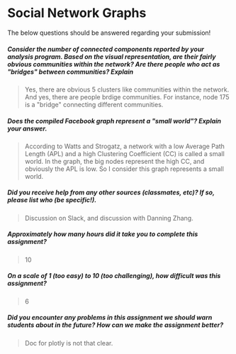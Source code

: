 # Social Network Graphs

The below questions should be answered regarding your submission!

##### Consider the number of connected components reported by your analysis program. Based on the visual representation, are their fairly obvious communities within the network? Are there people who act as "bridges" between communities? Explain #####
> Yes, there are obvious 5 clusters like communities within the network. And yes, there are people brdige communities. For instance, node 175 is a "bridge" connecting different communities.


##### Does the compiled Facebook graph represent a "small world"? Explain your answer. #####
> According to Watts and Strogatz, a network with a low Average Path Length (APL) and a high Clustering Coefficient (CC) is called a small world. In the graph, the big nodes represent the high CC, and obviously the APL is low. So I consider this graph represents a small world.


##### Did you receive help from any other sources (classmates, etc)? If so, please list who (be specific!). #####
> Discussion on Slack, and discussion with Danning Zhang.


##### Approximately how many hours did it take you to complete this assignment? #####
> 10


##### On a scale of 1 (too easy) to 10 (too challenging), how difficult was this assignment? #####
> 6


##### Did you encounter any problems in this assignment we should warn students about in the future? How can we make the assignment better? #####
> Doc for plotly is not that clear.
